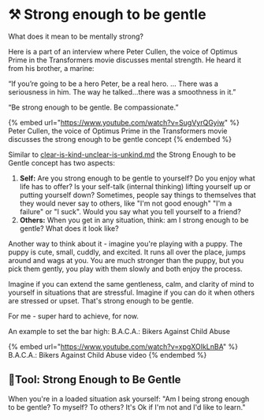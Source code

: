 # ⚒ Strong enough to be gentle

What does it mean to be mentally strong?

Here is a part of an interview where Peter Cullen, the voice of Optimus Prime in the Transformers movie discusses mental strength. He heard it from his brother, a marine:

“If you’re going to be a hero Peter, be a real hero. … There was a seriousness in him. The way he talked…there was a smoothness in it.”&#x20;

“Be strong enough to be gentle. Be compassionate.”

{% embed url="https://www.youtube.com/watch?v=SugVyrQGyiw" %}
Peter Cullen, the voice of Optimus Prime in the Transformers movie discusses the strong enough to be gentle concept
{% endembed %}

Similar to [clear-is-kind-unclear-is-unkind.md](clear-is-kind-unclear-is-unkind.md "mention") the Strong Enough to be Gentle concept has two aspects:

1. **Self:** Are you strong enough to be gentle to yourself? Do you enjoy what life has to offer? Is your self-talk (internal thinking) lifting yourself up or putting yourself down? Sometimes, people say things to themselves that they would never say to others, like "I'm not good enough" "I'm a failure" or "I suck". Would you say what you tell yourself to a friend?&#x20;
2. **Others:** When you get in any situation, think: am I strong enough to be gentle? What does it look like?

Another way to think about it - imagine you're playing with a puppy. The puppy is cute, small, cuddly, and excited. It runs all over the place, jumps around and wags at you. You are much stronger than the puppy, but you pick them gently, you play with them slowly and both enjoy the process.

Imagine if you can extend the same gentleness, calm, and clarity of mind to yourself in situations that are stressful. Imagine if you can do it when others are stressed or upset. That's strong enough to be gentle.

For me - super hard to achieve, for now.

An example to set the bar high: B.A.C.A.: Bikers Against Child Abuse

{% embed url="https://www.youtube.com/watch?v=xpgXOIkLnBA" %}
B.A.C.A.: Bikers Against Child Abuse video
{% endembed %}

## **🔧Tool: Strong Enough to Be Gentle**

When you're in a loaded situation ask yourself: "Am I being strong enough to be gentle? To myself? To others? It's Ok if I'm not and I'd like to learn."
